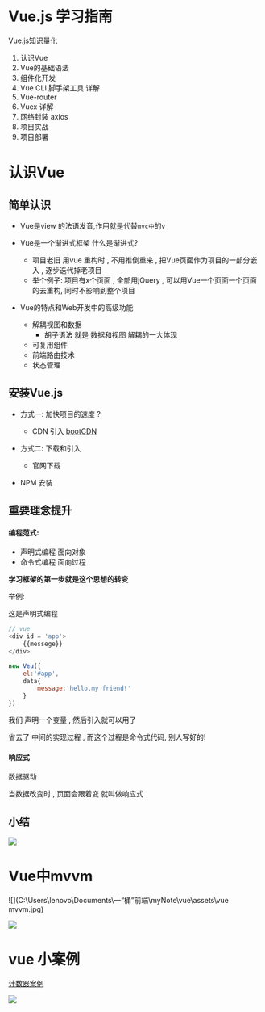 # Vue.js 学习指南

Vue.js知识量化

1. 认识Vue
2. Vue的基础语法
3. 组件化开发
4. Vue CLI 脚手架工具 详解
5. Vue-router
6. Vuex 详解
7. 网络封装  axios
8. 项目实战  
9. 项目部署



# 认识Vue

## 简单认识

- Vue是view 的法语发音,作用就是代替``mvc中``的`v`
- Vue是一个渐进式框架  什么是渐进式?
  - 项目老旧 用vue 重构时 , 不用推倒重来 , 把Vue页面作为项目的一部分嵌入 , 逐步迭代掉老项目 
  - 举个例子:  项目有x个页面 ,  全部用jQuery , 可以用Vue一个页面一个页面的去重构, 同时不影响到整个项目

- Vue的特点和Web开发中的高级功能
  - 解耦视图和数据
    - 胡子语法 就是 数据和视图 解耦的一大体现
  - 可复用组件
  - 前端路由技术
  - 状态管理



## 安装Vue.js

- 方式一:  加快项目的速度 ? 
  - CDN 引入   [bootCDN](https://www.bootcdn.cn/)

- 方式二: 下载和引入
  - 官网下载
- NPM 安装



## 重要理念提升

#### 编程范式:

- 声明式编程    面向对象
- 命令式编程     面向过程

**学习框架的第一步就是这个思想的转变**

举例:

这是声明式编程

```javascript
// vue 
<div id = 'app'> 
    {{messege}}
</div>

new Veu({
    el:'#app',
    data{
    	message:'hello,my friend!'
	}
})
```

我们 声明一个变量 , 然后引入就可以用了

省去了 中间的实现过程 , 而这个过程是命令式代码, 别人写好的!



#### 响应式

数据驱动

当数据改变时 , 页面会跟着变  就叫做响应式



## 小结

![](C:\Users\lenovo\Documents\一“桶”前端\myNote\vue\assets\vue-小马哥-2.jpg)



# Vue中mvvm

![](C:\Users\lenovo\Documents\一“桶”前端\myNote\vue\assets\vue mvvm.jpg)

![](C:\Users\lenovo\Documents\一“桶”前端\myNote\vue\assets\mvvm-解读.jpg)









# vue 小案例

[计数器案例](http://js.jirengu.com/kaxal/1)

![](C:\Users\lenovo\Documents\一“桶”前端\myNote\vue\assets\vue-小马哥-3.jpg)



